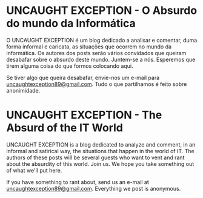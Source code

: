 # UNCAUGHT EXCEPTION - O Absurdo do mundo da Informática

O UNCAUGHT EXCEPTION é um blog dedicado a analisar e comentar, duma forma informal e caricata, as situações que ocorrem no mundo da informática. Os autores dos posts serão vários convidados que queiram desabafar sobre o absurdo deste mundo. Juntem-se a nós. Esperemos que tirem alguma coisa do que formos colocando aqui.

Se tiver algo que queira desabafar, envie-nos um e-mail para uncaughtexception89@gmail.com. Tudo o que partilhamos é feito sobre anonimidade.

# UNCAUGHT EXCEPTION - The Absurd of the IT World

UNCAUGHT EXCEPTION is a blog dedicated to analyze and comment, in an informal and satirical way, the situations that happen in the world of IT. The authors of these posts will be several guests who want to vent and rant about the absurdity of this world. Join us. We hope you take something out of what we'll put here.

If you have something to rant about, send us an e-mail at uncaughtexception89@gmail.com. Everything we post is anonymous.